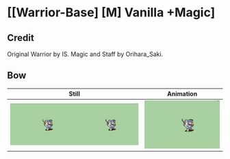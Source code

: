 # [\[Warrior-Base\] \[M\] Vanilla +Magic]

## Credit

Original Warrior by IS. 
Magic and Staff by Orihara_Saki.
	
## Bow

| Still | Animation |
| :---: | :-------: |
| ![Bow still](./Bow_000.png) | ![Bow animation](./Bow.gif) |
